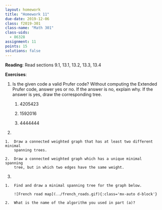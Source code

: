 ```yaml
---
layout: homework
title: "Homework 11"
due-date: 2019-12-06
class: f2019-301
class-name: "Math 301"
class-uids: 
  - 86328
assignment: 11
points: 15
solutions: false
---
```


**Reading**: Read sections 9.1, 13.1, 13.2, 13.3, 13.4

**Exercises**:

1.  Is the given code a valid Prufer code? Without computing the Extended Prufer
    code, answer yes or no. If the answer is no, explain why. If the answer is
    yes, draw the corresponding tree.
    
    1.  4205423
    
    2.  1592016
    
    3.  4444444
    
2.  

    1.  Draw a connected weighted graph that has at least two different minimal
        spanning trees.
        
    2.  Draw a connected weighted graph which has a unique minimal spanning
        tree, but in which two edges have the same weight.
        
3.  

    1.  Find and draw a minimal spanning tree for the graph below.

        ![French road map](../french_roads.gif){:class='mx-auto d-block'}
        
    2.  What is the name of the algorithm you used in part (a)?
